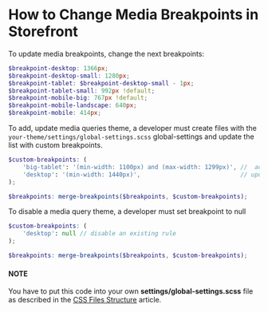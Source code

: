 <a id="dev-doc-frontend-storefront-css-media-breakpoints"></a>

# How to Change Media Breakpoints in Storefront

To update media breakpoints, change the next breakpoints:

```scss
$breakpoint-desktop: 1366px;
$breakpoint-desktop-small: 1280px;
$breakpoint-tablet: $breakpoint-desktop-small - 1px;
$breakpoint-tablet-small: 992px !default;
$breakpoint-mobile-big: 767px !default;
$breakpoint-mobile-landscape: 640px;
$breakpoint-mobile: 414px;
```

To add, update media queries theme, a developer must create files with the `your-theme/settings/global-settings.scss` global-settings and update the list with custom breakpoints.

```scss
$custom-breakpoints: (
    'big-tablet': '(min-width: 1100px) and (max-width: 1299px)', //  add a new rule
    'desktop': '(min-width: 1440px)',                            // update an existing rule
);

$breakpoints: merge-breakpoints($breakpoints, $custom-breakpoints);
```

To disable a media query theme, a developer must set breakpoint to null

```scss
$custom-breakpoints: (
    'desktop': null // disable an existing rule
);

$breakpoints: merge-breakpoints($breakpoints, $custom-breakpoints);
```

#### NOTE
You have to put this code into your own **settings/global-settings.scss** file as described in
the [CSS Files Structure](../css/index.md#dev-doc-frontend-css-theme-structure) article.

<!-- Frontend -->
